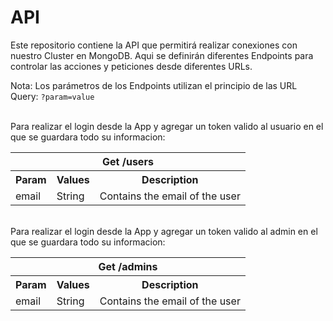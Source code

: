 # API

Este repositorio contiene la API que permitirá realizar conexiones con nuestro Cluster en MongoDB. Aqui se definirán diferentes Endpoints para controlar las acciones y peticiones desde diferentes URLs.

Nota: Los parámetros de los Endpoints utilizan el principio de las URL Query: `?param=value`

<br/>Para realizar el login desde la App y agregar un token valido al usuario en el que se guardara todo su informacion:
<table>
  <tr>
    <th colspan="3" >Get /users</th>
  </tr>
  <tr>
    <th>Param</th>
    <th>Values</th>
    <th>Description</th>
  </tr>
  <tr>
    <td>email</td>
    <td>String</td>
    <td>Contains the email of the user</td>
  </tr>
</table>


<br/>Para realizar el login desde la App y agregar un token valido al admin en el que se guardara todo su informacion:
<table>
  <tr>
    <th colspan="3" >Get /admins</th>
  </tr>
  <tr>
    <th>Param</th>
    <th>Values</th>
    <th>Description</th>
  </tr>
  <tr>
    <td>email</td>
    <td>String</td>
    <td>Contains the email of the user</td>
  </tr>
</table>

